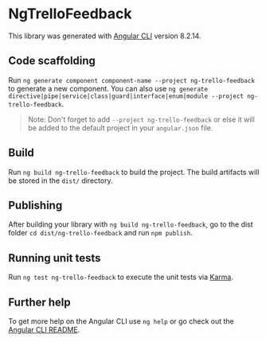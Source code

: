 # NgTrelloFeedback

This library was generated with [Angular CLI](https://github.com/angular/angular-cli) version 8.2.14.

## Code scaffolding

Run `ng generate component component-name --project ng-trello-feedback` to generate a new component. You can also use `ng generate directive|pipe|service|class|guard|interface|enum|module --project ng-trello-feedback`.
> Note: Don't forget to add `--project ng-trello-feedback` or else it will be added to the default project in your `angular.json` file. 

## Build

Run `ng build ng-trello-feedback` to build the project. The build artifacts will be stored in the `dist/` directory.

## Publishing

After building your library with `ng build ng-trello-feedback`, go to the dist folder `cd dist/ng-trello-feedback` and run `npm publish`.

## Running unit tests

Run `ng test ng-trello-feedback` to execute the unit tests via [Karma](https://karma-runner.github.io).

## Further help

To get more help on the Angular CLI use `ng help` or go check out the [Angular CLI README](https://github.com/angular/angular-cli/blob/master/README.md).

